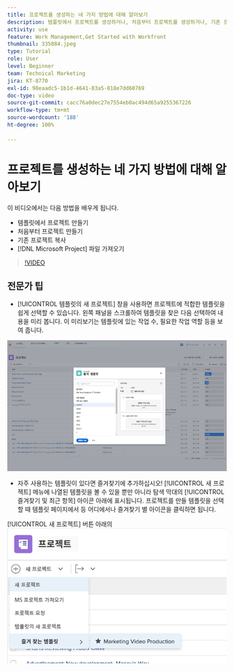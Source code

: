 ```yaml
---
title: 프로젝트를 생성하는 네 가지 방법에 대해 알아보기
description: 템플릿에서 프로젝트를 생성하거나, 처음부터 프로젝트를 생성하거나, 기존 프로젝트를 복사하거나, [!DNL Microsoft Project] 파일을 가져오는 방법에 대해 알아봅니다.
activity: use
feature: Work Management,Get Started with Workfront
thumbnail: 335084.jpeg
type: Tutorial
role: User
level: Beginner
team: Technical Marketing
jira: KT-8770
exl-id: 98eaadc5-1b1d-4641-83a5-818e7dd60769
doc-type: video
source-git-commit: cacc76a0dec27e7554eb0ac494d65a9255367226
workflow-type: tm+mt
source-wordcount: '188'
ht-degree: 100%

---
```


# 프로젝트를 생성하는 네 가지 방법에 대해 알아보기

이 비디오에서는 다음 방법을 배우게 됩니다.

* 템플릿에서 프로젝트 만들기
* 처음부터 프로젝트 만들기
* 기존 프로젝트 복사
* [!DNL Microsoft Project] 파일 가져오기

>[!VIDEO](https://video.tv.adobe.com/v/335084/?quality=12&learn=on)

## 전문가 팁

* [!UICONTROL 템플릿의 새 프로젝트] 창을 사용하면 프로젝트에 적합한 템플릿을 쉽게 선택할 수 있습니다. 왼쪽 패널을 스크롤하여 템플릿을 찾은 다음 선택하여 내용을 미리 봅니다. 이 미리보기는 템플릿에 있는 작업 수, 필요한 작업 역할 등을 보여 줍니다.

![[!UICONTROL 템플릿의 새 프로젝트] 창](assets/planner-fund-new-project-from-template-window.png)

* 자주 사용하는 템플릿이 있다면 즐겨찾기에 추가하십시오! [!UICONTROL 새 프로젝트] 메뉴에 나열된 템플릿을 볼 수 있을 뿐만 아니라 탐색 막대의 [!UICONTROL 즐겨찾기 및 최근 항목] 아이콘 아래에 표시됩니다. 프로젝트를 만들 템플릿을 선택할 때 템플릿 페이지에서 등 어디에서나 즐겨찾기 별 아이콘을 클릭하면 됩니다.

[!UICONTROL 새 프로젝트] 버튼 아래의 ![[!UICONTROL 즐겨 찾는 템플릿] 목록](assets/planner-fund-template-favorites.png)

<!---
learn more:
create a project using a template
create a project
copy a project
import a project from Microsoft Project
--->
